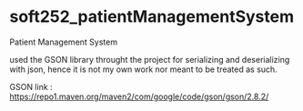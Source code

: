 # soft252_patientManagementSystem

Patient Management System

used the GSON library throught the project for serializing and deserializing with json,
hence it is not my own work nor meant to be treated as such.

GSON link : https://repo1.maven.org/maven2/com/google/code/gson/gson/2.8.2/
